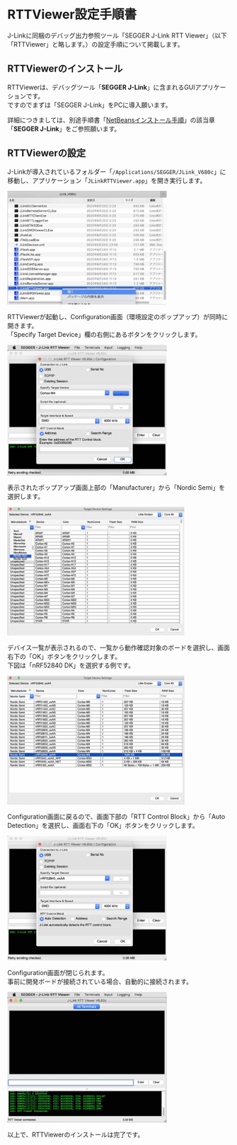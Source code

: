 # RTTViewer設定手順書

J-Linkに同梱のデバッグ出力参照ツール「SEGGER J-Link RTT Viewer」（以下「RTTViewer」と略します。）の設定手順について掲載します。

## RTTViewerのインストール

RTTViewerは、デバッグツール「<b>SEGGER J-Link</b>」に含まれるGUIアプリケーションです。<br>
ですのでまずは「SEGGER J-Link」をPCに導入願います。

詳細につきましては、別途手順書「[NetBeansインストール手順](../../nRF5_SDK_v15.3.0/NETBEANSINST.md)」の該当章「<b>SEGGER J-Link</b>」をご参照願います。

## RTTViewerの設定

J-Linkが導入されているフォルダー「`/Applications/SEGGER/JLink_V680c`」に移動し、アプリケーション「`JLinkRTTViewer.app`」を開き実行します。

<img src="assets01/0010.jpg" width="360">

RTTViewerが起動し、Configuration画面（環境設定のポップアップ）が同時に開きます。<br>
「Specify Target Device」欄の右側にあるボタンをクリックします。

<img src="assets01/0011.jpg" width="360">

表示されたポップアップ画面上部の「Manufacturer」から「Nordic Semi」を選択します。

<img src="assets01/0012.jpg" width="400">

デバイス一覧が表示されるので、一覧から動作確認対象のボードを選択し、画面右下の「OK」ボタンをクリックします。<br>
下図は「nRF52840 DK」を選択する例です。

<img src="assets01/0013.jpg" width="400">

Configuration画面に戻るので、画面下部の「RTT Control Block」から「Auto Detection」を選択し、画面右下の「OK」ボタンをクリックします。<br>

<img src="assets01/0014.jpg" width="360">

Configuration画面が閉じられます。<br>
事前に開発ボードが接続されている場合、自動的に接続されます。

<img src="assets01/0015.jpg" width="360">

以上で、RTTViewerのインストールは完了です。
